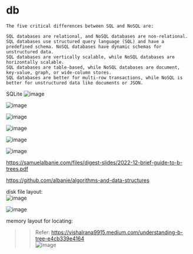 # db  
```  
The five critical differences between SQL and NoSQL are:

SQL databases are relational, and NoSQL databases are non-relational.
SQL databases use structured query language (SQL) and have a predefined schema. NoSQL databases have dynamic schemas for unstructured data.
SQL databases are vertically scalable, while NoSQL databases are horizontally scalable.
SQL databases are table-based, while NoSQL databases are document, key-value, graph, or wide-column stores.
SQL databases are better for multi-row transactions, while NoSQL is better for unstructured data like documents or JSON.
```  
SQLite ![image](https://github.com/user-attachments/assets/70c3181a-4992-4dd3-8f2a-e4a11694c382)  

![image](https://github.com/user-attachments/assets/e2cfa695-ae55-463a-be46-82a2eb211362)

![image](https://github.com/user-attachments/assets/74c370c1-cdd5-4b97-b983-bd21d9bc234f)

![image](https://github.com/user-attachments/assets/d5bb6391-98c4-4505-b14f-f79d3a90df9b)

![image](https://github.com/user-attachments/assets/68ee5ce3-555b-469a-9031-cec790330a38)

![image](https://github.com/user-attachments/assets/67e293b5-8530-4fda-91f0-ea8c6f29e7c7)

https://samuelalbanie.com/files/digest-slides/2022-12-brief-guide-to-b-trees.pdf

https://github.com/albanie/algorithms-and-data-structures


disk file layout:  
![image](https://github.com/user-attachments/assets/a2fc93c1-f222-42ab-ae0e-114123d65450)  

![image](https://github.com/user-attachments/assets/e93bb192-bea3-499a-a09a-9914fa92e58c)  

memory layout for locating:
>> Refer: https://vishalrana9915.medium.com/understanding-b-tree-e4cb339e4164  
![image](https://github.com/user-attachments/assets/479041e2-df1c-49ec-a63d-59a84e14192c)

